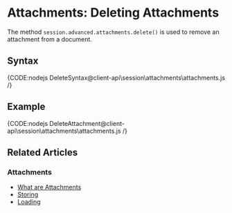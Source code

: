 # Attachments: Deleting Attachments

The method `session.advanced.attachments.delete()` is used to remove an attachment from a document.

## Syntax

{CODE:nodejs DeleteSyntax@client-api\session\attachments\attachments.js /}

## Example

{CODE:nodejs DeleteAttachment@client-api\session\attachments\attachments.js /}

## Related Articles

### Attachments

- [What are Attachments](../../../client-api/session/attachments/what-are-attachments)
- [Storing](../../../client-api/session/attachments/storing)
- [Loading](../../../client-api/session/attachments/loading)
